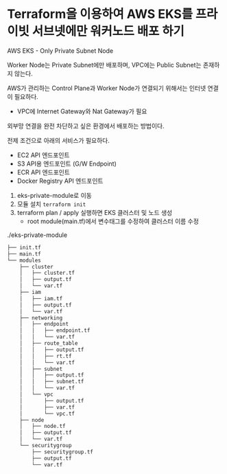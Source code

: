 # Terraform을 이용하여 AWS EKS를 프라이빗 서브넷에만 워커노드 배포 하기
AWS EKS - Only Private Subnet Node

Worker Node는 Private Subnet에만 배포하며, VPC에는 Public Subnet는 존재하지 않는다.

AWS가 관리하는 Control Plane과 Worker Node가 연결되기 위해서는 인터넷 연결이 필요하다. 
 - VPC에 Internet Gateway와 Nat Gateway가 필요

외부망 연결을 완전 차단하고 싶은 환경에서 배포하는 방법이다.

전제 조건으로 아래의 서비스가 필요하다.
 - EC2 API 엔드포인트
 - S3 API용 엔드포인트 (G/W Endpoint)
 - ECR API 엔드포인트
 - Docker Registry API 엔드포인트

1. eks-private-module로 이동
2. 모듈 설치 `terraform init`
3. terraform plan / apply 실행하면 EKS 클러스터 및 노드 생성
   * root module(main.tf)에서 변수태그를 수정하여 클러스터 이름 수정


./eks-private-module
```bash
├── init.tf
├── main.tf
└── modules
    ├── cluster
    │   ├── cluster.tf
    │   ├── output.tf
    │   └── var.tf
    ├── iam
    │   ├── iam.tf
    │   ├── output.tf
    │   └── var.tf
    ├── networking
    │   ├── endpoint
    │   │   ├── endpoint.tf
    │   │   └── var.tf
    │   ├── route_table
    │   │   ├── output.tf
    │   │   ├── rt.tf
    │   │   └── var.tf
    │   ├── subnet
    │   │   ├── output.tf
    │   │   ├── subnet.tf
    │   │   └── var.tf
    │   └── vpc
    │       ├── output.tf
    │       ├── var.tf
    │       └── vpc.tf
    ├── node
    │   ├── node.tf
    │   ├── output.tf
    │   └── var.tf
    └── securitygroup
        ├── securitygroup.tf
        ├── output.tf
        └── var.tf
```
